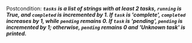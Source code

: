 Postcondition: ***`tasks` is a list of strings with at least 2 tasks, `running` is True, and `completed` is incremented by 1. If `task` is 'complete', `completed` increases by 1, while `pending` remains 0. If `task` is 'pending', `pending` is incremented by 1; otherwise, `pending` remains 0 and 'Unknown task' is printed.***